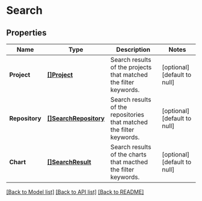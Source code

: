 # Search

## Properties
Name | Type | Description | Notes
------------ | ------------- | ------------- | -------------
**Project** | [**[]Project**](Project.md) | Search results of the projects that matched the filter keywords. | [optional] [default to null]
**Repository** | [**[]SearchRepository**](SearchRepository.md) | Search results of the repositories that matched the filter keywords. | [optional] [default to null]
**Chart** | [**[]SearchResult**](SearchResult.md) | Search results of the charts that macthed the filter keywords. | [optional] [default to null]

[[Back to Model list]](../README.md#documentation-for-models) [[Back to API list]](../README.md#documentation-for-api-endpoints) [[Back to README]](../README.md)


